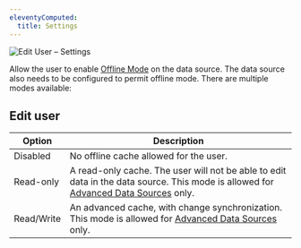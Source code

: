 ```yaml
---
eleventyComputed:
  title: Settings
---
```

![Edit User – Settings](https://cdnweb.devolutions.net/docs/docs_en_server_ServerOp7012.png)

Allow the user to enable [Offline Mode](/rdm/windows/data-sources/offline-mode/) on the data source. The data source also needs to be configured to permit offline mode. There are multiple modes available:

## Edit user
| Option     | Description                                                |
|------------|------------------------------------------------------------|
| Disabled   | No offline cache allowed for the user.                     |
| Read-only  | A read-only cache. The user will not be able to edit data in the data source. This mode is allowed for [Advanced Data Sources](/rdm/windows/data-sources/data-sources-types/advanced-data-sources/) only. |
| Read/Write | An advanced cache, with change synchronization. This mode is allowed for [Advanced Data Sources](/rdm/windows/data-sources/data-sources-types/advanced-data-sources/) only.                          |
